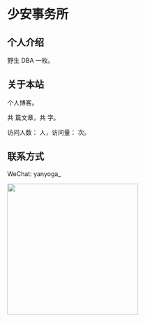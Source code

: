 # 少安事务所

## 个人介绍

野生 DBA 一枚。

## 关于本站

个人博客。

共 <code class="article_number"></code> 篇文章，共 <code class="site_word_count"></code> 字。

访问人数：<code class="site_uv"></code> 人，访问量：<code class="site_pv"></code> 次。

## 联系方式

WeChat: yanyoga_

<img src="/img/wechat.jpg" width=300px>
